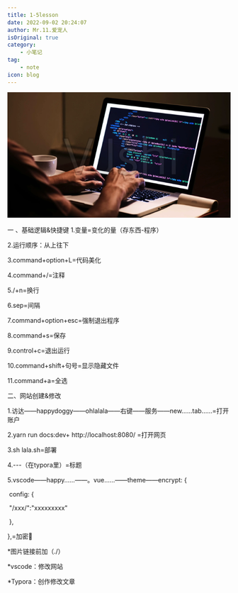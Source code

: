 ```yaml
---
title: 1-5lesson
date: 2022-09-02 20:24:07
author: Mr.11.爱宠人
isOriginal: true
category:
    - 小笔记
tag:
    - note
icon: blog
---
```


![image-20220906191323249](./f-note.assets/image-20220906191323249.png)



一 、基础逻辑&快捷键
1.变量=变化的量（存东西-程序）

2.运行顺序：从上往下

3.command+option+L=代码美化

4.command+/=注释

5./+n=换行

6.sep=间隔

7.command+option+esc=强制退出程序

8.command+s=保存

9.control+c=退出运行

10.command+shift+句号=显示隐藏文件

11.command+a=全选

二、网站创建&修改

1.访达——happydoggy——ohlalala——右键——服务——new……tab……=打开账户

2.yarn run docs:dev+ http://localhost:8080/ =打开网页

3.sh lala.sh=部署

4.---（在typora里）=标题

5.vscode——happy……——。vue……——theme——encrypt: {

​    config: {

​      "/xxx/":"xxxxxxxxx"

​    },

  },=加密🔐

*图片链接前加（./）

*vscode：修改网站

*Typora：创作修改文章




